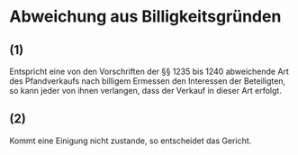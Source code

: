 # Abweichung aus Billigkeitsgründen



## (1)

 Entspricht eine von den Vorschriften der §§ 1235 bis 1240 abweichende Art des Pfandverkaufs nach billigem Ermessen den Interessen der Beteiligten, so kann jeder von ihnen verlangen, dass der Verkauf in dieser Art erfolgt.

## (2)

 Kommt eine Einigung nicht zustande, so entscheidet das Gericht. 

